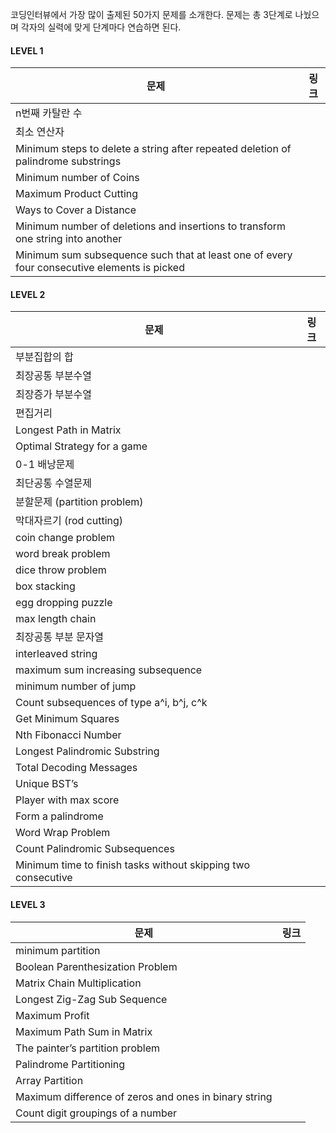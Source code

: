 코딩인터뷰에서 가장 많이 출제된 50가지 문제를 소개한다. 문제는 총 3단계로 나눴으며 각자의 실력에 맞게 단계마다 연습하면 된다.

#### LEVEL 1
| 문제                                                                                        | 링크 |
| ------------------------------------------------------------------------------------------- | ---- |
| n번째 카탈란 수                                                                             |      |
| 최소 연산자                                                                                 |      |
| Minimum steps to delete a string after repeated deletion of palindrome substrings           |      |
| Minimum number of Coins                                                                     |      |
| Maximum Product Cutting                                                                     |      |
| Ways to Cover a Distance                                                                    |      |
| Minimum number of deletions and insertions to transform one string into another             |      |
| Minimum sum subsequence such that at least one of every four consecutive elements is picked |      |


#### LEVEL 2
| 문제                                                          | 링크 |
| ------------------------------------------------------------- | ---- |
| 부분집합의 합                                                 |      |
| 최장공통 부분수열                                             |      |
| 최장증가 부분수열                                             |      |
| 편집거리                                                      |      |
| Longest Path in Matrix                                        |      |
| Optimal Strategy for a game                                   |      |
| 0-1 배낭문제                                                  |      |
| 최단공통 수열문제                                             |      |
| 분할문제 (partition problem)                                  |      |
| 막대자르기 (rod cutting)                                      |      |
| coin change problem                                           |      |
| word break problem                                            |      |
| dice throw problem                                            |      |
| box stacking                                                  |      |
| egg dropping puzzle                                           |      |
| max length chain                                              |      |
| 최장공통 부분 문자열                                          |      |
| interleaved string                                            |      |
| maximum sum increasing subsequence                            |      |
| minimum number of jump                                        |      |
| Count subsequences of type a^i, b^j, c^k                      |      |
| Get Minimum Squares                                           |      |
| Nth Fibonacci Number                                          |      |
| Longest Palindromic Substring                                 |      |
| Total Decoding Messages                                       |      |
| Unique BST’s                                                  |      |
| Player with max score                                         |      |
| Form a palindrome                                             |      |
| Word Wrap Problem                                             |      |
| Count Palindromic Subsequences                                |      |
| Minimum time to finish tasks without skipping two consecutive |      |


#### LEVEL 3

| 문제                                                  | 링크 |
| ----------------------------------------------------- | ---- |
| minimum partition                                     |      |
| Boolean Parenthesization Problem                      |      |
| Matrix Chain Multiplication                           |      |
| Longest Zig-Zag Sub Sequence                          |      |
| Maximum Profit                                        |      |
| Maximum Path Sum in Matrix                            |      |
| The painter’s partition problem                       |      |
| Palindrome Partitioning                               |      |
| Array Partition                                       |      |
| Maximum difference of zeros and ones in binary string |      |
| Count digit groupings of a number                     |      |

